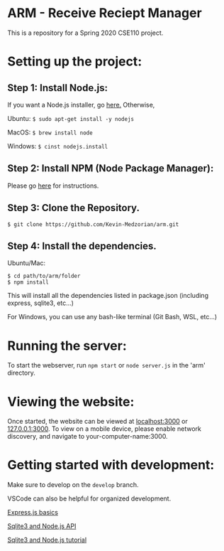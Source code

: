 # ARM - Receive Reciept Manager
This is a repository for a Spring 2020 CSE110 project.

# Setting up the project:
## Step 1: Install Node.js: 
If you want a Node.js installer, go [here.](https://nodejs.org/en/download/) Otherwise,

Ubuntu: `$ sudo apt-get install -y nodejs`

MacOS: `$ brew install node`

Windows: `$ cinst nodejs.install`

## Step 2: Install NPM (Node Package Manager):

Please go [here](https://docs.npmjs.com/downloading-and-installing-node-js-and-npm) for instructions.

## Step 3: Clone the Repository.
```
$ git clone https://github.com/Kevin-Medzorian/arm.git
```

## Step 4: Install the dependencies.
Ubuntu/Mac:
```
$ cd path/to/arm/folder
$ npm install
```
This will install all the dependencies listed in package.json (including express, sqlite3, etc...)

For Windows, you can use any bash-like terminal (Git Bash, WSL, etc...)

# Running the server:
To start the webserver, run ` npm start ` or ` node server.js ` in the 'arm' directory.

# Viewing the website:
Once started, the website can be viewed at [localhost:3000](http://localhost:3000/) or [127.0.0.1:3000](http://127.0.0.1:3000/).
To view on a mobile device, please enable network discovery, and navigate to your-computer-name:3000.

# Getting started with development:
Make sure to develop on the `develop` branch.

VSCode can also be helpful for organized development.

[Express.js basics](https://expressjs.com/en/starter/installing.html)

[Sqlite3 and Node.js API](https://github.com/mapbox/node-sqlite3/wiki/API#databasegetsql-param--callback)

[Sqlite3 and Node.js tutorial](https://www.sqlitetutorial.net/sqlite-nodejs/)

